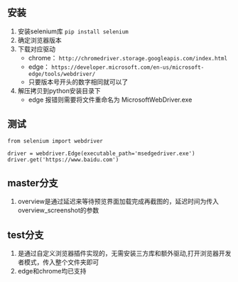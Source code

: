## 安装
1. 安装selenium库 `pip install selenium`
2. 确定浏览器版本
3. 下载对应驱动 
    - chrome： `http://chromedriver.storage.googleapis.com/index.html`
    - edge： `https://developer.microsoft.com/en-us/microsoft-edge/tools/webdriver/`
    - 只要版本号开头的数字相同就可以了
4. 解压拷贝到python安装目录下
    - edge 报错则需要将文件重命名为 MicrosoftWebDriver.exe

## 测试
```
from selenium import webdriver

driver = webdriver.Edge(executable_path='msedgedriver.exe')
driver.get('https://www.baidu.com')
```

## master分支
1. overview是通过延迟来等待预览界面加载完成再截图的，延迟时间为传入overview_screenshot的参数

## test分支
1. 是通过自定义浏览器插件实现的，无需安装三方库和额外驱动,打开浏览器开发者模式，传入整个文件夹即可
2. edge和chrome均已支持